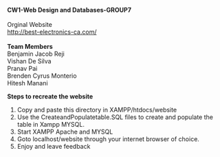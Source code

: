 <b>CW1-Web Design and Databases-GROUP7</b><br>
<br>
Orginal Website<br>
http://best-electronics-ca.com/<br>
<br>
<b>Team Members</b><br>
Benjamin Jacob Reji<br>
Vishan De Silva<br>
Pranav Pai<br>
Brenden Cyrus Monterio<br>
Hitesh Manani<br>

<b>Steps to recreate the website</b><br>
1. Copy and paste this directory in XAMPP/htdocs/website<br>
2. Use the CreateandPopulatetable.SQL files to create and populate the table in Xampp MYSQL.<br>
3. Start XAMPP Apache and MYSQL<br>
4. Goto localhost/website through your internet browser of choice.<br>
5. Enjoy and leave feedback
